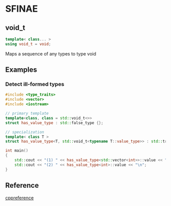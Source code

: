 # SFINAE

## void_t

```c++
template< class... >
using void_t = void;
```

Maps a sequence of any types to type void

## Examples

### Detect ill-formed types 

```c++
#include <type_traits>
#include <vector>
#include <iostream>

// primary template
template<class, class = std::void_t<>>
struct has_value_type : std::false_type {};

// specialization
template< class T >
struct has_value_type<T, std::void_t<typename T::value_type>> : std::true_type { };

int main()
{
    std::cout << "(1) " << has_value_type<std::vector<int>>::value << "\n";
    std::cout << "(2) " << has_value_type<int>::value << "\n";
}
```

## Reference

[cppreference](https://en.cppreference.com/w/cpp/types/void_t)


